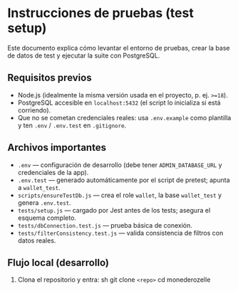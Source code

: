 # Instrucciones de pruebas (test setup)

Este documento explica cómo levantar el entorno de pruebas, crear la base de datos de test y ejecutar la suite con PostgreSQL.

## Requisitos previos

- Node.js (idealmente la misma versión usada en el proyecto, p. ej. `>=18`).
- PostgreSQL accesible en `localhost:5432` (el script lo inicializa si está corriendo).
- Que no se cometan credenciales reales: usa `.env.example` como plantilla y ten `.env` / `.env.test` en `.gitignore`.

## Archivos importantes

- `.env` — configuración de desarrollo (debe tener `ADMIN_DATABASE_URL` y credenciales de la app).  
- `.env.test` — generado automáticamente por el script de pretest; apunta a `wallet_test`.  
- `scripts/ensureTestDb.js` — crea el role `wallet`, la base `wallet_test` y genera `.env.test`.  
- `tests/setup.js` — cargado por Jest antes de los tests; asegura el esquema completo.  
- `tests/dbConnection.test.js` — prueba básica de conexión.  
- `tests/filterConsistency.test.js` — valida consistencia de filtros con datos reales.

## Flujo local (desarrollo)

1. Clona el repositorio y entra:
   sh
   git clone `<repo>`
   cd monederozelle
